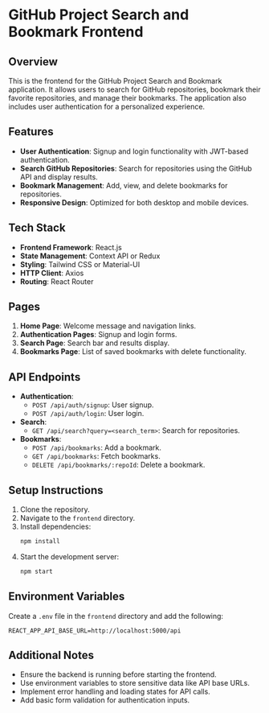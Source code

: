 # GitHub Project Search and Bookmark Frontend

## Overview

This is the frontend for the GitHub Project Search and Bookmark application. It allows users to search for GitHub repositories, bookmark their favorite repositories, and manage their bookmarks. The application also includes user authentication for a personalized experience.

## Features

- **User Authentication**: Signup and login functionality with JWT-based authentication.
- **Search GitHub Repositories**: Search for repositories using the GitHub API and display results.
- **Bookmark Management**: Add, view, and delete bookmarks for repositories.
- **Responsive Design**: Optimized for both desktop and mobile devices.

## Tech Stack

- **Frontend Framework**: React.js
- **State Management**: Context API or Redux
- **Styling**: Tailwind CSS or Material-UI
- **HTTP Client**: Axios
- **Routing**: React Router

## Pages

1. **Home Page**: Welcome message and navigation links.
2. **Authentication Pages**: Signup and login forms.
3. **Search Page**: Search bar and results display.
4. **Bookmarks Page**: List of saved bookmarks with delete functionality.

## API Endpoints

- **Authentication**:
  - `POST /api/auth/signup`: User signup.
  - `POST /api/auth/login`: User login.
- **Search**:
  - `GET /api/search?query=<search_term>`: Search for repositories.
- **Bookmarks**:
  - `POST /api/bookmarks`: Add a bookmark.
  - `GET /api/bookmarks`: Fetch bookmarks.
  - `DELETE /api/bookmarks/:repoId`: Delete a bookmark.

## Setup Instructions

1. Clone the repository.
2. Navigate to the `frontend` directory.
3. Install dependencies:
   ```bash
   npm install
   ```
4. Start the development server:
   ```bash
   npm start
   ```

## Environment Variables

Create a `.env` file in the `frontend` directory and add the following:

```
REACT_APP_API_BASE_URL=http://localhost:5000/api
```

## Additional Notes

- Ensure the backend is running before starting the frontend.
- Use environment variables to store sensitive data like API base URLs.
- Implement error handling and loading states for API calls.
- Add basic form validation for authentication inputs.
